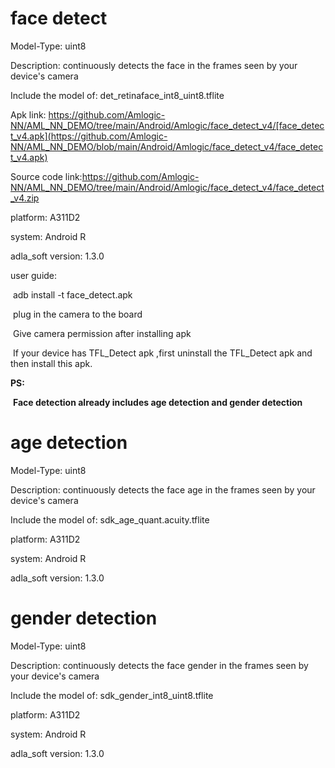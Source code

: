 # face detect 

Model-Type: uint8

Description: continuously detects the face in the frames seen by your device's camera

Include the model of: det_retinaface_int8_uint8.tflite

Apk link:  https://github.com/Amlogic-NN/AML_NN_DEMO/tree/main/Android/Amlogic/face_detect_v4/[face_detect_v4.apk](https://github.com/Amlogic-NN/AML_NN_DEMO/blob/main/Android/Amlogic/face_detect_v4/face_detect_v4.apk)

Source code link:https://github.com/Amlogic-NN/AML_NN_DEMO/tree/main/Android/Amlogic/face_detect_v4/face_detect_v4.zip

platform: A311D2

system: Android R

adla_soft version: 1.3.0

user guide:

​    adb install -t face_detect.apk

​	plug in the camera to the board

​    Give camera permission after installing apk

​    If your device has TFL_Detect apk ,first uninstall the TFL_Detect apk and then install this apk.

**PS:** 

​    **Face detection already includes age detection and gender detection**



# age detection

Model-Type: uint8

Description: continuously detects the face age in the frames seen by your device's camera

Include the model of: sdk_age_quant.acuity.tflite

platform: A311D2

system: Android R

adla_soft version: 1.3.0



# gender detection

Model-Type: uint8

Description: continuously detects the face gender in the frames seen by your device's camera

Include the model of: sdk_gender_int8_uint8.tflite

platform: A311D2

system: Android R

adla_soft version: 1.3.0
